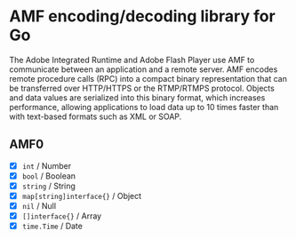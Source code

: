 # AMF encoding/decoding library for Go

The Adobe Integrated Runtime and Adobe Flash Player use AMF to communicate between an application and a remote server. AMF encodes remote procedure calls (RPC) into a compact binary representation that can be transferred over HTTP/HTTPS or the RTMP/RTMPS protocol. Objects and data values are serialized into this binary format, which increases performance, allowing applications to load data up to 10 times faster than with text-based formats such as XML or SOAP.

## AMF0

 - [x] `int` / Number
 - [x] `bool` / Boolean
 - [x] `string` / String
 - [x] `map[string]interface{}` / Object
 - [x] `nil` / Null
 - [x] `[]interface{}` / Array
 - [x] `time.Time` / Date
